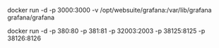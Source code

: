 
docker run -d -p 3000:3000  -v /opt/websuite/grafana:/var/lib/grafana  grafana/grafana



docker run -d -p 380:80 -p 381:81 -p 32003:2003 -p 38125:8125 -p 38126:8126  

